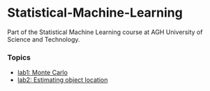 # Statistical-Machine-Learning
Part of the Statistical Machine Learning course at AGH University of Science and Technology.

### Topics
- [lab1: Monte Carlo](https://github.com/Kacper0199/Statistical-Machine-Learning/tree/main/lab1)
- [lab2: Estimating object location](https://github.com/Kacper0199/Statistical-Machine-Learning/tree/main/lab2)